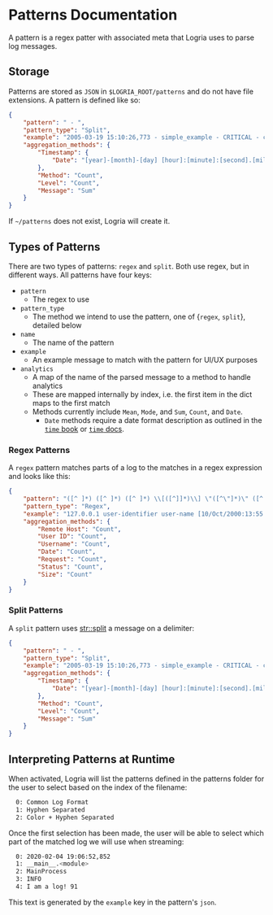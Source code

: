 # Patterns Documentation

A pattern is a regex patter with associated meta that Logria uses to parse log messages.

## Storage

Patterns are stored as `JSON` in `$LOGRIA_ROOT/patterns` and do not have file extensions. A pattern is defined like so:

```json
{
    "pattern": " - ",
    "pattern_type": "Split",
    "example": "2005-03-19 15:10:26,773 - simple_example - CRITICAL - critical message",
    "aggregation_methods": {
        "Timestamp": {
            "Date": "[year]-[month]-[day] [hour]:[minute]:[second].[millisecond]"
        },
        "Method": "Count",
        "Level": "Count",
        "Message": "Sum"
    }
}
```

If `~/patterns` does not exist, Logria will create it.

## Types of Patterns

There are two types of patterns: `regex` and `split`. Both use regex, but in different ways. All patterns have four keys:

- `pattern`
  - The regex to use
- `pattern_type`
  - The method we intend to use the pattern, one of {`regex`, `split`}, detailed below
- `name`
  - The name of the pattern
- `example`
  - An example message to match with the pattern for UI/UX purposes
- `analytics`
  - A map of the name of the parsed message to a method to handle analytics
  - These are mapped internally by index, i.e. the first item in the dict maps to the first match
  - Methods currently include `Mean`, `Mode`, and `Sum`, `Count`, and `Date`.
    - `Date` methods require a date format description as outlined in the [`time` book](https://time-rs.github.io/book/api/format-description.html) or [`time` docs](https://docs.rs/time/0.3.3/time/struct.Date.html#method.parse). 

### Regex Patterns

A `regex` pattern matches parts of a log to the matches in a regex expression and looks like this:

```json
{
    "pattern": "([^ ]*) ([^ ]*) ([^ ]*) \\[([^]]*)\\] \"([^\"]*)\" ([^ ]*) ([^ ]*)",
    "pattern_type": "Regex",
    "example": "127.0.0.1 user-identifier user-name [10/Oct/2000:13:55:36 -0700] \"GET /apache_pb.gif HTTP/1.0\" 200 2326",
    "aggregation_methods": {
        "Remote Host": "Count",
        "User ID": "Count",
        "Username": "Count",
        "Date": "Count",
        "Request": "Count",
        "Status": "Count",
        "Size": "Count"
    }
}
```

### Split Patterns

A `split` pattern uses [str::split](https://doc.rust-lang.org/std/primitive.str.html#method.split) a message on a delimiter:

```json
{
    "pattern": " - ",
    "pattern_type": "Split",
    "example": "2005-03-19 15:10:26,773 - simple_example - CRITICAL - critical message",
    "aggregation_methods": {
        "Timestamp": {
            "Date": "[year]-[month]-[day] [hour]:[minute]:[second].[millisecond]"
        },
        "Method": "Count",
        "Level": "Count",
        "Message": "Sum"
    }
}
```

## Interpreting Patterns at Runtime

When activated, Logria will list the patterns defined in the patterns folder for the user to select based on the index of the filename:

```zsh
  0: Common Log Format
  1: Hyphen Separated
  2: Color + Hyphen Separated
```

Once the first selection has been made, the user will be able to select which part of the matched log we will use when streaming:

```zsh
  0: 2020-02-04 19:06:52,852
  1: __main__.<module>
  2: MainProcess
  3: INFO
  4: I am a log! 91
```

This text is generated by the `example` key in the pattern's `json`.
